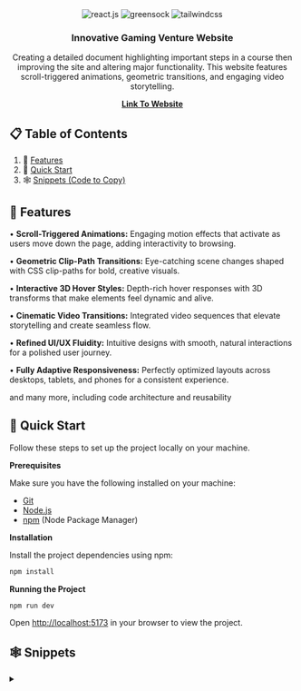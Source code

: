   <div align="center">
    <img src="https://img.shields.io/badge/-React_JS-black?style=for-the-badge&logoColor=white&logo=react&color=61DAFB" alt="react.js" />
    <img src="https://img.shields.io/badge/-GSAP-black?style=for-the-badge&logoColor=white&logo=greensock&color=88CE02" alt="greensock" />
    <img src="https://img.shields.io/badge/-Tailwind_CSS-black?style=for-the-badge&logoColor=white&logo=tailwindcss&color=06B6D4" alt="tailwindcss" />
  </div>

  <h3 align="center">Innovative Gaming Venture Website</h3>

   <div align="center">
     Creating a detailed document highlighting important steps in a course then improving the site and altering major functionality.
     This website features scroll-triggered animations, geometric transitions, and engaging video storytelling. 
     
<a href="" target="_blank"><b>Link To Website</b></a>
    </div>
</div>

## 📋 <a name="table">Table of Contents</a>

1. 🔋 [Features](#features)
2. 🏃 [Quick Start](#quick-start)
3. 🕸️ [Snippets (Code to Copy)](#snippets)

## <a name="features">🔋 Features</a>

• **Scroll-Triggered Animations:** Engaging motion effects that activate as users move down the page, adding interactivity to browsing.  

• **Geometric Clip-Path Transitions:** Eye-catching scene changes shaped with CSS clip-paths for bold, creative visuals.  

• **Interactive 3D Hover Styles:** Depth-rich hover responses with 3D transforms that make elements feel dynamic and alive.  

• **Cinematic Video Transitions:** Integrated video sequences that elevate storytelling and create seamless flow.  

• **Refined UI/UX Fluidity:** Intuitive designs with smooth, natural interactions for a polished user journey.  

• **Fully Adaptive Responsiveness:** Perfectly optimized layouts across desktops, tablets, and phones for a consistent experience.  

and many more, including code architecture and reusability

## <a name="quick-start">🏃 Quick Start</a>

Follow these steps to set up the project locally on your machine.

**Prerequisites**

Make sure you have the following installed on your machine:

- [Git](https://git-scm.com/)
- [Node.js](https://nodejs.org/en)
- [npm](https://www.npmjs.com/) (Node Package Manager)

**Installation**

Install the project dependencies using npm:

```bash
npm install
```

**Running the Project**

```bash
npm run dev
```

Open [http://localhost:5173](http://localhost:5173) in your browser to view the project.

## <a name="snippets">🕸️ Snippets</a>

<details>
<summary><code></code></summary>
